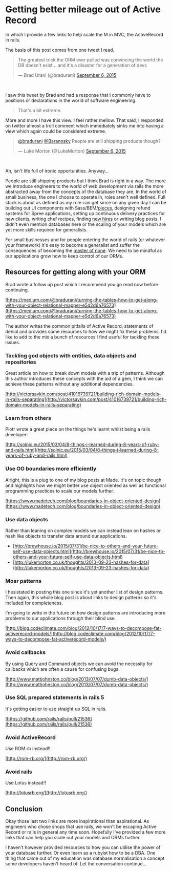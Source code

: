 # Getting better mileage out of Active Record

In which I provide a few links to help scale the M in MVC,
the ActiveRecord in rails.

The basis of this post comes from one tweet I read.

<blockquote class="twitter-tweet" lang="en"><p lang="en" dir="ltr">The greatest trick the ORM ever pulled was convincing the world the DB doesn&#39;t exist... and it&#39;s a disaster for a generation of devs</p>&mdash; Brad Urani (@bradurani) <a href="https://twitter.com/bradurani/status/640330896885727232">September 6, 2015</a></blockquote>
<script async src="//platform.twitter.com/widgets.js" charset="utf-8"></script>
<br />

I saw this tweet by Brad and had a response that I commonly have to positions
or declarations in the world of software engineering.

> That's a bit extreme.

More and more I have this view. I feel rather mellow. That said, I responded on
twitter almost a troll comment which immediately sinks me into having a view
which again could be considered extreme.

<blockquote class="twitter-tweet" lang="en"><p lang="en" dir="ltr"><a href="https://twitter.com/bradurani">@bradurani</a> <a href="https://twitter.com/Baranosky">@Baranosky</a> People are still shipping products though?</p>&mdash; Luke Morton (@LukeMorton) <a href="https://twitter.com/LukeMorton/status/640479014919012352">September 6, 2015</a></blockquote>
<script async src="//platform.twitter.com/widgets.js" charset="utf-8"></script>
<br />

Ah, isn't life full of ironic opportunities. Anyway...

People are still shipping products but I think Brad is right in a way. The more
we introduce engineers to the world of web development via rails the more
abstracted away from the concepts of the database they are. In the world of
small business, the one I choose to operate in, roles aren't well defined.
Full stack is about as defined as my role can get since on any given day I can
be building out UI components with Sass/BEM/[pieces][pieces], designing refund
systems for Spree applications, setting up continuous delivery practices for new
clients, writing chef recipes, finding [new hires][made-careers] or writing blog
posts. I didn't even mention databases here or the scaling of your models
which are yet more skills required for generalists.

For small businesses and for people entering the world of rails (or whatever
your framework) it's easy to become a generalist and suffer the consequences of
becoming the [master of none][jack-of-all-trades]. We need to be mindful as our
applications grow how to keep control of our ORMs.

## Resources for getting along with your ORM

Brad wrote a follow up post which I recommend you go read now before continuing.

[https://medium.com/@bradurani/turning-the-tables-how-to-get-along-with-your-object-relational-mapper-e5d2d6a76573](https://medium.com/@bradurani/turning-the-tables-how-to-get-along-with-your-object-relational-mapper-e5d2d6a76573)

The author writes the common pitfalls of Active Record, statements of denial
and provides some resources to how we might fix these problems. I'd like to add
to the mix a bunch of resources I find useful for tackling these issues.

### Tackling god objects with entities, data objects and repositories

Great article on how to break down models with a trip of patterns.
Although this author introduces these concepts with the aid of a gem, I think
we can achieve these patterns without any additional dependencies.

[http://victorsavkin.com/post/41016739721/building-rich-domain-models-in-rails-separating](http://victorsavkin.com/post/41016739721/building-rich-domain-models-in-rails-separating)

### Learn from others

Piotr wrote a great piece on the things he's learnt whilst being a rails
developer:

[http://solnic.eu/2015/03/04/8-things-i-learned-during-8-years-of-ruby-and-rails.html](http://solnic.eu/2015/03/04/8-things-i-learned-during-8-years-of-ruby-and-rails.html)

### Use OO boundaries more efficiently

Alright, this is a plug to one of my blog posts at Made. It's on topic though
and highlights how we might better use object oriented as well as functional
programming practices to scale our models further.

[https://www.madetech.com/blog/boundaries-in-object-oriented-design](https://www.madetech.com/blog/boundaries-in-object-oriented-design)

### Use data objects

Rather than leaning on complex models we can instead lean on hashes or hash
like objects to transfer data around our applications.

 - [http://brewhouse.io/2015/07/31/be-nice-to-others-and-your-future-self-use-data-objects.html](http://brewhouse.io/2015/07/31/be-nice-to-others-and-your-future-self-use-data-objects.html)
 - [http://lukemorton.co.uk/thoughts/2013-09-23-hashes-for-data](http://lukemorton.co.uk/thoughts/2013-09-23-hashes-for-data)

### Moar patterns

I hesistated in posting this one since it's yet another list of design patterns.
Then again, this whole blog post is about links to design patterns so it's
included for completeness.

I'm going to write in the future on how design patterns are introducing more
problems to our applications through their blind use.

[http://blog.codeclimate.com/blog/2012/10/17/7-ways-to-decompose-fat-activerecord-models/](http://blog.codeclimate.com/blog/2012/10/17/7-ways-to-decompose-fat-activerecord-models/)

### Avoid callbacks

By using Query and Command objects we can avoid the necessity for callbacks
which are often a cause for confusing bugs.

[http://www.mattjohnston.co/blog/2013/07/07/dumb-data-objects/](http://www.mattjohnston.co/blog/2013/07/07/dumb-data-objects/)

### Use SQL prepared statements in rails 5

It's getting easier to use straight up SQL in rails.

[https://github.com/rails/rails/pull/21536](https://github.com/rails/rails/pull/21536)

### Avoid ActiveRecord

Use ROM.rb instead!!

[http://rom-rb.org/](http://rom-rb.org/)

### Avoid rails

Use Lotus instead!!

[http://lotusrb.org/](http://lotusrb.org/)

## Conclusion

Okay those last two links are more inspirational than aspirational. As engineers
who chose shops that use rails, we won't be escaping Active Record or rails in
general any time soon. Hopefully I've provided a few more links that
can help you scale out your models and ORMs further.

I haven't however provided resources to how you can utilise the power of your
database further. Or even learn as a rubyist how to be a DBA. One thing that
came out of my education was database normalisation a concept some developers
haven't heard of. Let the conversation continue...

[pieces]: https://github.com/lukemorton/pieces
[made-careers]: madetech.com/careers
[jack-of-all-trades]: https://en.wikipedia.org/wiki/Jack_of_all_trades,_master_of_none
